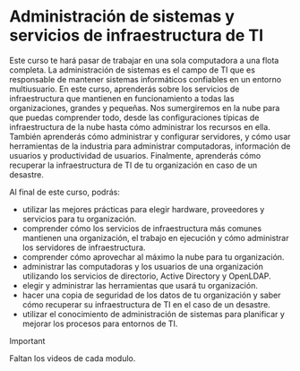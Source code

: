 # Administración de sistemas y servicios de infraestructura de TI

Este curso te hará pasar de trabajar en una sola computadora a una flota completa. La administración de sistemas es el campo de TI que es responsable de mantener sistemas informáticos confiables en un entorno multiusuario. En este curso, aprenderás sobre los servicios de infraestructura que mantienen en funcionamiento a todas las organizaciones, grandes y pequeñas. Nos sumergiremos en la nube para que puedas comprender todo, desde las configuraciones típicas de infraestructura de la nube hasta cómo administrar los recursos en ella. También aprenderás cómo administrar y configurar servidores, y cómo usar herramientas de la industria para administrar computadoras, información de usuarios y productividad de usuarios. Finalmente, aprenderás cómo recuperar la infraestructura de TI de tu organización en caso de un desastre.

Al final de este curso, podrás:
- utilizar las mejores prácticas para elegir hardware, proveedores y servicios para tu organización.
- comprender cómo los servicios de infraestructura más comunes mantienen una organización, el trabajo en ejecución y cómo administrar los servidores de infraestructura. 
- comprender cómo aprovechar al máximo la nube para tu organización.
- administrar las computadoras y los usuarios de una organización utilizando los servicios de directorio, Active Directory y OpenLDAP.
- elegir y administrar las herramientas que usará tu organización.
- hacer una copia de seguridad de los datos de tu organización y saber cómo recuperar su infraestructura de TI en el caso de un desastre.
- utilizar el conocimiento de administración de sistemas para planificar y mejorar los procesos para entornos de TI.

> [!IMPORTANT]  
> Faltan los videos de cada modulo.